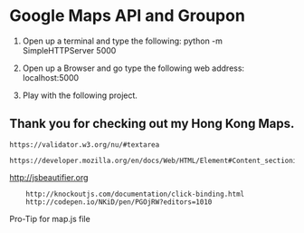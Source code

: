 # Google Maps API and Groupon

1. Open up a terminal and type the following: 
        python -m SimpleHTTPServer 5000

2. Open up a Browser and go type the following web address:
        localhost:5000

3. Play with the following project. 

## Thank you for checking out my Hong Kong Maps. 
<!-- Made HTML Changes to errors from the following site: -->
	https://validator.w3.org/nu/#textarea
<!-- HTML Semantics Guide -->
	https://developer.mozilla.org/en/docs/Web/HTML/Element#Content_sectioning

<!-- Consistent indentation of javascript file -->
http://jsbeautifier.org

<!-- knockout.js click binding changed to manipulate MVVC model documentation -->
<!-- codepen example from codeReviewer -->
		http://knockoutjs.com/documentation/click-binding.html
		http://codepen.io/NKiD/pen/PGOjRW?editors=1010

Pro-Tip for map.js file
<!-- If you want a perfect bounce, multiple the desired number of bounces by 700 ms. So if you want 2 bounces, use 1400 ms. -->